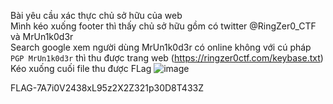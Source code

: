 Bài yêu cầu xác thực chủ sở hữu của web  
Mình kéo xuống footer thì thấy chủ sở hữu gồm có twitter @RingZer0_CTF và MrUn1k0d3r  
Search google xem người dùng MrUn1k0d3r có online không  với cú pháp `PGP MrUn1k0d3r` thì thu được trang web (https://ringzer0ctf.com/keybase.txt)  
Kéo xuống cuối file thu được FLag
![image](https://github.com/thieptrans/RingZero/assets/118431215/9a562ea9-125f-4601-969d-04f953b73961)  

FLAG-7A7i0V2438xL95z2X2Z321p30D8T433Z
